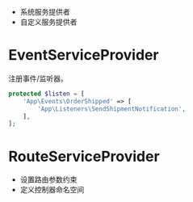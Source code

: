 * 系统服务提供者
* 自定义服务提供者

# EventServiceProvider
注册事件/监听器。  
```php
protected $listen = [
    'App\Events\OrderShipped' => [
        'App\Listeners\SendShipmentNotification',
    ],
];
```

# RouteServiceProvider
* 设置路由参数约束
* 定义控制器命名空间

